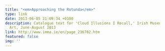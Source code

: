 ```yaml
---
title: "<em>Approaching the Rotunda</em>"
type: link
date: 2013-06-05 21:09:34 +0100
description: Catalogue text for 'Cloud Illusions I Recall,' Irish Museum of Modern
  Art, June-August 2013
link: http://www.imma.ie/en/page_236702.htm
featured: false
img: ''
---
```

